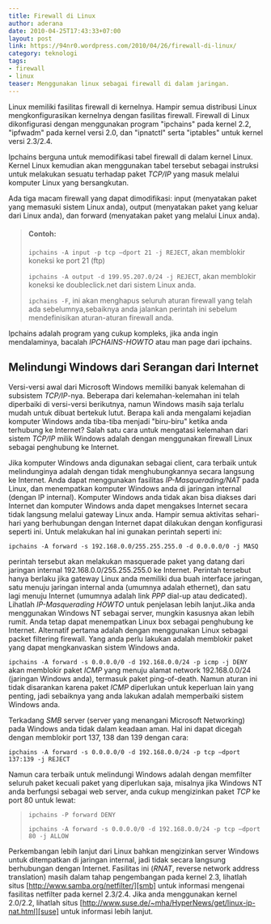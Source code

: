 ```yaml
---
title: Firewall di Linux
author: aderana
date: 2010-04-25T17:43:33+07:00
layout: post
link: https://94nr0.wordpress.com/2010/04/26/firewall-di-linux/
category: teknologi
tags:
- firewall
- linux
teaser: Menggunakan linux sebagai firewall di dalam jaringan.
---
```


Linux memiliki fasilitas firewall di kernelnya. Hampir semua distribusi Linux mengkonfigurasikan kernelnya dengan fasilitas firewall. Firewall di Linux dikonfigurasi dengan menggunakan program "ipchains" pada kernel 2.2, "ipfwadm" pada kernel versi 2.0, dan "ipnatctl" serta "iptables" untuk kernel versi 2.3/2.4.

Ipchains berguna untuk memodifikasi tabel firewall di dalam kernel Linux. Kernel Linux kemudian akan menggunakan tabel tersebut sebagai instruksi untuk melakukan sesuatu terhadap paket <dfn>TCP/IP</dfn> yang masuk melalui komputer Linux yang bersangkutan.

Ada tiga macam firewall yang dapat dimodifikasi: input (menyatakan paket yang memasuki sistem Linux anda), output (menyatakan paket yang keluar dari Linux anda), dan forward (menyatakan paket yang melalui Linux anda).

> #### Contoh:
> 
> `ipchains -A input -p tcp –dport 21 -j REJECT`, akan memblokir koneksi ke port 21 (ftp)
> 
> `ipchains -A output -d 199.95.207.0/24 -j REJECT`, akan memblokir koneksi ke doubleclick.net dari sistem Linux anda. 
> 
> `ipchains -F`, ini akan menghapus seluruh aturan firewall yang telah ada sebelumnya,sebaiknya anda jalankan perintah ini sebelum mendefinisikan aturan-aturan firewall anda.

Ipchains adalah program yang cukup kompleks, jika anda ingin mendalaminya, bacalah <dfn>IPCHAINS-HOWTO</dfn> atau man page dari ipchains.

Melindungi Windows dari Serangan dari Internet
--------------------------------------

Versi-versi awal dari Microsoft Windows memiliki banyak kelemahan di subsistem <dfn>TCP/IP</dfn>-nya. Beberapa dari kelemahan-kelemahan ini telah diperbaiki di versi-versi berikutnya, namun Windows masih saja terlalu mudah untuk dibuat bertekuk lutut. Berapa kali anda mengalami kejadian komputer Windows anda tiba-tiba menjadi "biru-biru" ketika anda terhubung ke Internet? Salah satu cara untuk mengatasi kelemahan dari sistem <dfn>TCP/IP</dfn> milik Windows adalah dengan menggunakan firewall Linux sebagai penghubung ke Internet.

Jika komputer Windows anda digunakan sebagai client, cara terbaik untuk melindunginya adalah dengan tidak menghubungkannya secara langsung ke Internet. Anda dapat menggunakan fasilitas <dfn>IP-Masquerading/NAT</dfn> pada Linux, dan menempatkan komputer Windows anda di jaringan internal (dengan IP internal). Komputer Windows anda tidak akan bisa diakses dari Internet dan komputer Windows anda dapet mengakses Internet secara tidak langsung melalui gateway Linux anda. Hampir semua aktivitas sehari-hari yang berhubungan dengan Internet dapat dilakukan dengan konfigurasi seperti ini. Untuk melakukan hal ini gunakan perintah seperti ini:

`ipchains -A forward -s 192.168.0.0/255.255.255.0 -d 0.0.0.0/0 -j MASQ`

perintah tersebut akan melakukan masquerade paket yang datang dari jaringan internal 192.168.0.0/255.255.255.0 ke Internet. Perintah tersebut hanya berlaku jika gateway Linux anda memiliki dua buah interface jaringan, satu menuju jaringan internal anda (umumnya adalah ethernet), dan satu lagi menuju Internet (umumnya adalah link <dfn>PPP</dfn> dial-up atau dedicated). Lihatlah <dfn>IP-Masquerading HOWTO</dfn> untuk penjelasan lebih lanjut.Jika anda menggunakan Windows NT sebagai server, mungkin kasusnya akan lebih rumit. Anda tetap dapat menempatkan Linux box sebagai penghubung ke Internet. Alternatif pertama adalah dengan menggunakan Linux sebagai packet filtering firewall. Yang anda perlu lakukan adalah memblokir paket yang dapat mengkanvaskan sistem Windows anda.

`ipchains -A forward -s 0.0.0.0/0 -d 192.168.0.0/24 -p icmp -j DENY` akan memblokir paket <dfn>ICMP</dfn> yang menuju alamat network 192.168.0.0/24 (jaringan Windows anda), termasuk paket ping-of-death. Namun aturan ini tidak disarankan karena paket <dfn>ICMP</dfn> diperlukan untuk keperluan lain yang penting, jadi sebaiknya yang anda lakukan adalah memperbaiki sistem Windows anda.

Terkadang <dfn>SMB</dfn> server (server yang menangani Microsoft Networking) pada Windows anda tidak dalam keadaan aman. Hal ini dapat dicegah dengan memblokir port 137, 138 dan 139 dengan cara:

`ipchains -A forward -s 0.0.0.0/0 -d 192.168.0.0/24 -p tcp –dport 137:139 -j REJECT`

Namun cara terbaik untuk melindungi Windows adalah dengan memfilter seluruh paket kecuali paket yang diperlukan saja, misalnya jika Windows NT anda berfungsi sebagai web server, anda cukup mengizinkan paket <dfn>TCP</dfn> ke port 80 untuk lewat:

> `ipchains -P forward DENY`
>
> `ipchains -A forward -s 0.0.0.0/0 -d 192.168.0.0/24 -p tcp –dport 80 -j ALLOW`

Perkembangan lebih lanjut dari Linux bahkan mengizinkan server Windows untuk ditempatkan di jaringan internal, jadi tidak secara langsung berhubungan dengan Internet. Fasilitas ini (<dfn>RNAT</dfn>, reverse network address translation) masih dalam tahap pengembangan pada kernel 2.3, lihatlah situs [http://www.samba.org/netfilter/][smb] untuk informasi mengenai fasilitas netfilter pada kernel 2.3/2.4. Jika anda menggunakan kernel 2.0/2.2, lihatlah situs [http://www.suse.de/~mha/HyperNews/get/linux-ip-nat.html][suse] untuk informasi lebih lanjut.

[smb]: http://www.samba.org/netfilter
[suse]: http://www.suse.de/~mha/HyperNews/get/linux-ip-nat.html